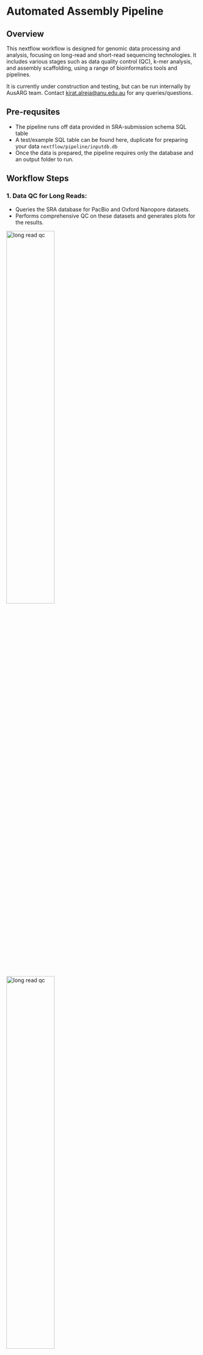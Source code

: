 # Automated Assembly Pipeline
## Overview
This nextflow workflow is designed for genomic data processing and analysis, focusing on long-read and short-read sequencing technologies. It includes various stages such as data quality control (QC), k-mer analysis, and assembly
scaffolding, using a range of bioinformatics tools and pipelines. 

It is currently under construction and testing, but can be run internally by AusARG team. Contact kirat.alreja@anu.edu.au for any queries/questions. 

## Pre-requsites 
- The pipeline runs off data provided in SRA-submission schema SQL table 
- A test/example SQL table can be found here, duplicate for preparing your data ```nextflow/pipeline/inputdb.db```
- Once the data is prepared, the pipeline requires only the database and an output folder to run. 

## Workflow Steps

### 1. **Data QC for Long Reads**:

-   Queries the SRA database for PacBio and Oxford Nanopore datasets.
-   Performs comprehensive QC on these datasets and generates plots for the results.

<img src="images/long_read_qc1.png" alt="long read qc" width="50%"/>
<img src="images/long_read_qc2.png" alt="long read qc" width="50%"/>


### 2. **Data QC for Short Reads**:

-   Queries the SRA database for Illumina datasets.
-   Executes trimming and QC on Illumina datasets.

### 3. **K-Mer Analysis**:

-   Conducts k-mer analysis for a set of predefined k-mer values.
-   Handles data from PacBio, Oxford Nanopore, and Illumina platforms.
-   Generates histograms for k-mer distribution.

### 4. **Assembly Preparation**:

-   Prepares data from Oxford Nanopore and PacBio for HiFi assembly.
-   Aligns Hi-C data to the assembly for scaffolding purposes.
-   Note: Actual assembly step is deactivated in this workflow.

### 5. **Scaffolding**:

-   Performs scaffolding of the assembly using Hi-C data.
-   Utilizes the YAHS tool for scaffolding.
-   Generates a Juicer Hi-C map for visualization in JuiceBox




# Assembly Quality Evaluation

## find_telomeres.sh

![Description of the Image](images/find_telomeres.png)

[Flowchart link](https://whimsical.com/detailed-parallelized-flowchart-for-find-telomeres-sh-2G623E2p7ubVTCZ8DGfJ4S@2Ux7TurymNGkJUXCfVvk)

This script is designed to identify telomeres ([TTAGGG]xn) in a given fasta sequence file. It uses the Tandem Repeats Finder (TRF) to detect all tandem repeats up to 6bp in size, and then processes the results to generate a CSV file with the identified telomeres. The gist is that the script will find all 6bp repeats in the FASTA and then finally filter out the possible repeats based on the possible variations of TTAGGG in the forward and reverse strand. For example, the combinations are generated like GTTAGG, GGTTAG and so on. More information about how the telomeres are filtered out is in ```clean_telomeres_csv.py ```. The advantage of this script over most telomere detection tools available is that it doesn't just restrict to start/end of the sequences - but attempts to find telomeres located anywhere in the sequence. New *de novo* genome assemblies may be inaccurately joined together, which can result in telomeres in the middle of sequences. This ability makes it a good assembly evaluation measure and curation tool.  

### Usage

To use this script, submit it with the required parameters:

``` 
qsub -l storage=gdata/if89+gdata/xl04+gdata/projectcode -o /path/to/stdouterr -P projectcode -v input=/path/to/fasta,output=/path/to/output/csv,permatch=90,copies=100 ./find_telomeres.sh
```

### Parameters 

- input: Path to the input fasta file.
- output: Path to the output directory where the CSV file will be saved.
- permatch: Percentage match for the telomeric repeats. The recommended setting is 90.
- copies: Minimum number of copies of the telomeric repeat. The recommended setting is 100.

### Dependencies

The script requires the following modules:

- **kentutils 0.0**
- **TRF (Tandem Repeats Finder) 4.09.1**
- **biopython 1.79**
- **parallel 20191022**
- Additionally, it uses a Python script ```trf2gff.py``` to convert TRF output to GFF3 format and another Python script ```clean_telomere_csv.py``` to process the results.

### Expected runtime 

When using 48 CPUS and 64 GB RAM - I observed runtime of anywhere from 2 hours to 5 hours for chromosome level skink assemblies. If you assembly is fragmented, the runtime decreases exponentially, since the script makes good use of GNU parallel. 

### Output

The script generates a CSV file with the following columns:

| Sequence_ID | Start | End | ID | period | copies | consensus_size | perc_match | perc_indels | align_score | entropy | cons_seq | repeat_seq | relative start | relative end |

Most of the output columns are self-explanatory, however I added the ```relative start``` and ```relative end``` columns for understanding where the telomeric sequences are located in each contig. They are just ``` telomeric start or end coordinate \ total length of contig ```. So, if the value is 0 - that means the telomere occurs at the start and similarly 1 indicates the end. In draft assemblies you might observes values like 0.3, 0.5 which indicates the telomeres lie in the 30%/50% positions. 

## centromeres.sh 


![centromere pipeline](images/centromeres.png)
[Flowchart Link](https://whimsical.com/flowchart-for-centromeres-sh-9j33qnt46GwyWcbSCUA9Jz)

The centromeres.sh script is designed to predict centromeres in a given FASTA file. It is basically the wrapper for the TRASH tandem repeat finder tool and has to be run in two steps for the best results. When you run it for the first time, it will output all kinds of tandem repeats found throughout the genome. After analysis, it should be run for the second time with a sequence template (described in notes section below) for a classification of centromeric repeats. 

### Usage

qsub -l storage=gdata/if89+gdata/xl04+gdata/projectcode -o /path/to/stdouterr -P projectcode -v inputfasta=test.fasta,outputdir=/path/to/output,template=cen.csv ./centromeres.sh

### Parameters

- **inputfasta** : your FASTA/reference genome
- **outputdir** : the directory to save the final and temporary files
- **template** : a csv file containing a sample name, length and sequence for centromeric repeats. 

### Dependencies

 - **Conda environment trash** : has all the dependencies required by TRASH tool. As long as you run using the usage instructions, don't worry about the conda. 
 - **pythonlib** : if89 project's pythonlib 3.9.2 module, for plotly and pandas. 

### Expected Runtime

Given 48 cores and 192GB RAM - for chromosome-level skink assemblies , I have observed a runtime of around 4.5 hours. For fragmented assemblies, expect around 1.5 hours. In rare cases I have seen it running out of memory, which can be fixed by opting for the normalsr queue and increasing the CPU and RAM numbers to 104 and 512 respectively. 

### Output

- **Summary.of.repats.*.csv file** : the csv file of interest for downstream analysis 
- **.centromeres_plotly.html** : plotly visualisation of the above csv file for centromeric repeat identification
- Numerous temporary files, a folder of plots, etc 

### Notes

Here is a set of instructions to follow for this workflow
- After you run TRASH, you will find a folder called "plots" which has a plot named *_peaks_m.png and a csv called *_peaks.csv. These files tell you the identified centromeric repeats in the genome. For example, I  found that my peaks were found at 187 and 199 bp. 

<img src="images/centromeres_peaks.png" alt="Centromeric peaks" width="50%"/>

- Open the *.centromeres_plotly.html and analyse the individual plot for every contig. The plots are repeat width vs start coordinate, and hovering on the plot will reveal the motif length of any given point. What you should be looking for is an outlier point which stands out from the rest of the repeats, and these will usually be your centromeres, having a similar motif length to those mentioned in the peaks csv file. 

<img src="images/centromeres_plotly.png" alt="Centromeric html" width="50%"/>

- After you confirm the centromeric repeat motifs through the peaks file and the plotly visualisation, prepare a sequence template file. 

- Open the Summary.of.repeats.*.csv in excel and sort the file by the width column in descending order. Here, the "most.freq.value.N" is the motif length and "consensus.primary" is the motif sequence. The aim for the sequence template is to find a highly-probable motif sequence for each possible centromeric repeat family. For example, as soon as I sorted by the width, I found that the top entries were mostly similar to 187 and 199 motif lenfths. Even if the motif lengths are close to the peaks - like 186-190 instead of 187, that is absolutely fine. Grab one motif sequence for each of your predicted peak/repeat families and make a csv file in the format given below.  

| name | length | seq |
| ---- | ------ | --- |

- You can use any name you like, it is recommended to follow the convention and use the CEN+Length format - but doesn't make a difference. Enter the length and any one seq of that length/similar from the Summary of repeats file. 

- Provide this csv to the centromeres.sh script for the second run, and now your Summary of repeats csv will contain a column called "class" which would have classified your repeats according to the template you supplied. You will notice that repeats having similar motif lengths to the provided template motif lengths will all be assigned to a single family. This step basically uses sequence similarly to classify the repeats. Now, you can use this new repeats csv for downstream analysis and plotting. 

<img src="images/centromeres_class.png" alt="Centromeric class" width="50%"/>








